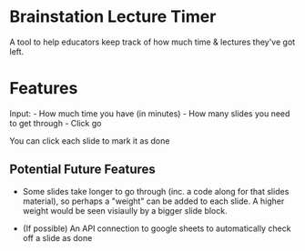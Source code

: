 # Brainstation Lecture Timer

A tool to help educators keep track of how much time & lectures they've got left.

# Features

Input: - How much time you have (in minutes) - How many slides you need to get through - Click go

You can click each slide to mark it as done

## Potential Future Features

- Some slides take longer to go through (inc. a code along for that slides material), so perhaps a "weight" can be added to each slide. A higher weight would be seen visiaully by a bigger slide block.

- (If possible) An API connection to google sheets to automatically check off a slide as done

